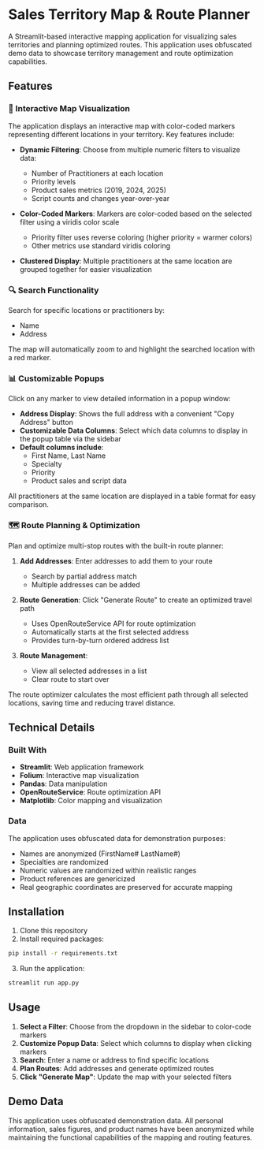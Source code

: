 # Sales Territory Map & Route Planner

A Streamlit-based interactive mapping application for visualizing sales territories and planning optimized routes. This application uses obfuscated demo data to showcase territory management and route optimization capabilities.

## Features

### 📍 Interactive Map Visualization

The application displays an interactive map with color-coded markers representing different locations in your territory. Key features include:

- **Dynamic Filtering**: Choose from multiple numeric filters to visualize data:
  - Number of Practitioners at each location
  - Priority levels
  - Product sales metrics (2019, 2024, 2025)
  - Script counts and changes year-over-year
  
- **Color-Coded Markers**: Markers are color-coded based on the selected filter using a viridis color scale
  - Priority filter uses reverse coloring (higher priority = warmer colors)
  - Other metrics use standard viridis coloring

- **Clustered Display**: Multiple practitioners at the same location are grouped together for easier visualization

### 🔍 Search Functionality

Search for specific locations or practitioners by:
- Name
- Address

The map will automatically zoom to and highlight the searched location with a red marker.

### 📊 Customizable Popups

Click on any marker to view detailed information in a popup window:

- **Address Display**: Shows the full address with a convenient "Copy Address" button
- **Customizable Data Columns**: Select which data columns to display in the popup table via the sidebar
- **Default columns include**:
  - First Name, Last Name
  - Specialty
  - Priority
  - Product sales and script data

All practitioners at the same location are displayed in a table format for easy comparison.

### 🗺️ Route Planning & Optimization

Plan and optimize multi-stop routes with the built-in route planner:

1. **Add Addresses**: Enter addresses to add them to your route
   - Search by partial address match
   - Multiple addresses can be added

2. **Route Generation**: Click "Generate Route" to create an optimized travel path
   - Uses OpenRouteService API for route optimization
   - Automatically starts at the first selected address
   - Provides turn-by-turn ordered address list

3. **Route Management**:
   - View all selected addresses in a list
   - Clear route to start over

The route optimizer calculates the most efficient path through all selected locations, saving time and reducing travel distance.

## Technical Details

### Built With
- **Streamlit**: Web application framework
- **Folium**: Interactive map visualization
- **Pandas**: Data manipulation
- **OpenRouteService**: Route optimization API
- **Matplotlib**: Color mapping and visualization

### Data
The application uses obfuscated data for demonstration purposes:
- Names are anonymized (FirstName# LastName#)
- Specialties are randomized
- Numeric values are randomized within realistic ranges
- Product references are genericized
- Real geographic coordinates are preserved for accurate mapping

## Installation

1. Clone this repository
2. Install required packages:
```bash
pip install -r requirements.txt
```

3. Run the application:
```bash
streamlit run app.py
```

## Usage

1. **Select a Filter**: Choose from the dropdown in the sidebar to color-code markers
2. **Customize Popup Data**: Select which columns to display when clicking markers
3. **Search**: Enter a name or address to find specific locations
4. **Plan Routes**: Add addresses and generate optimized routes
5. **Click "Generate Map"**: Update the map with your selected filters

## Demo Data

This application uses obfuscated demonstration data. All personal information, sales figures, and product names have been anonymized while maintaining the functional capabilities of the mapping and routing features.
